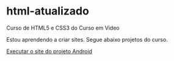 # html-atualizado
 Curso de HTML5 e CSS3 do Curso em Video

Estou aprendendo a criar sites. Segue abaixo projetos do curso.

<a href="https://ccostafrias.github.io/projeto-android/">Executar o site do projeto Android</a>